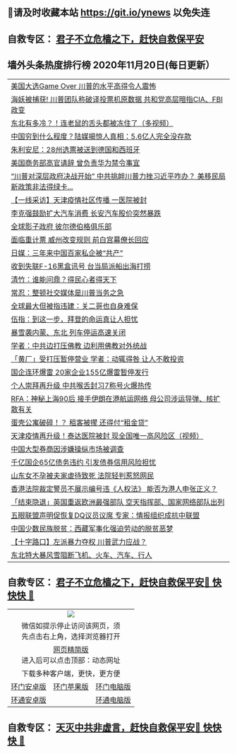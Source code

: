 ## 📩请及时收藏本站 https://git.io/ynews 以免失连</a>
## 自救专区： [君子不立危樯之下，赶快自救保平安 ](https://github.com/pwgy/td/blob/master/README.md)

## 墙外头条热度排行榜 2020年11月20日(每日更新）

 <table>
<tr><td colspan="2" align="left"><a href="https://xdlogsa.azureedge.net/?name=c1247189&key=fmflbhycrsmttfvl&from=gy2">美国大选Game Over 川普的水平高得令人震怖</a></td></tr>
<tr><td colspan="2" align="left"><a href="https://xdlogsa.azureedge.net/?name=c1247180&key=fmflbhycrsmttfvl&from=gy2">海妖被捕获! 川普团队称破译投票机原数据 共和党高层暗指CIA、FBI政变</a></td></tr>
<tr><td colspan="2" align="left"><a href="https://xdlogsa.azureedge.net/?name=c1247237&key=fmflbhycrsmttfvl&from=gy2">东北有多冷？！连老鼠的舌头都被冻住了（多视频）</a></td></tr>
<tr><td colspan="2" align="left"><a href="https://xdlogsa.azureedge.net/?name=c1247188&key=fmflbhycrsmttfvl&from=gy2">中国穷到什么程度？陆媒揭惊人真相：5.6亿人完全没存款</a></td></tr>
<tr><td colspan="2" align="left"><a href="https://xdlogsa.azureedge.net/?name=c1247234&key=fmflbhycrsmttfvl&from=gy2">朱利安尼：28州选票被送到德国和西班牙</a></td></tr>
<tr><td colspan="2" align="left"><a href="https://xdlogsa.azureedge.net/?name=c1247181&key=fmflbhycrsmttfvl&from=gy2">美国商务部高官请辞 曾负责华为禁令事宜</a></td></tr>
<tr><td colspan="2" align="left"><a href="https://xdlogsa.azureedge.net/?name=c1247195&key=fmflbhycrsmttfvl&from=gy2">“川普对深层政府决战开始” 中共挑衅川普力挫习近平咋办？ 美移民局新政策非法得绿卡...</a></td></tr>
<tr><td colspan="2" align="left"><a href="https://xdlogsa.azureedge.net/?name=c1246907&key=fmflbhycrsmttfvl&from=gy2">【一线采访】天津疫情社区传播 一医院被封</a></td></tr>
<tr><td colspan="2" align="left"><a href="https://xdlogsa.azureedge.net/?name=c1247210&key=fmflbhycrsmttfvl&from=gy2">李克强鼓励扩大汽车消费 长安汽车股价突然暴跌</a></td></tr>
<tr><td colspan="2" align="left"><a href="https://xdlogsa.azureedge.net/?name=c1247233&key=fmflbhycrsmttfvl&from=gy2">全球影子政府 彼尔德伯格俱乐部</a></td></tr>
<tr><td colspan="2" align="left"><a href="https://xdlogsa.azureedge.net/?name=c1247248&key=fmflbhycrsmttfvl&from=gy2">面临重计票 威州改变规则 前白宫幕僚长回应</a></td></tr>
<tr><td colspan="2" align="left"><a href="https://xdlogsa.azureedge.net/?name=c1247177&key=fmflbhycrsmttfvl&from=gy2">日媒：三年来中国百家私企被“共产”</a></td></tr>
<tr><td colspan="2" align="left"><a href="https://xdlogsa.azureedge.net/?name=c1247243&key=fmflbhycrsmttfvl&from=gy2">收到失联F-16黑盒讯号 台当局派船出海打捞</a></td></tr>
<tr><td colspan="2" align="left"><a href="https://xdlogsa.azureedge.net/?name=c1247239&key=fmflbhycrsmttfvl&from=gy2">清竹：谁能问鼎？得民心者得天下</a></td></tr>
<tr><td colspan="2" align="left"><a href="https://xdlogsa.azureedge.net/?name=c1247199&key=fmflbhycrsmttfvl&from=gy2">常忍：整顿社交媒体是川普当务之急</a></td></tr>
<tr><td colspan="2" align="left"><a href="https://xdlogsa.azureedge.net/?name=c1247249&key=fmflbhycrsmttfvl&from=gy2">全球最大但被指违建：关二哥也自身难保</a></td></tr>
<tr><td colspan="2" align="left"><a href="https://xdlogsa.azureedge.net/?name=c1247200&key=fmflbhycrsmttfvl&from=gy2">伍指：到这一步，拜登的命运真让人担忧</a></td></tr>
<tr><td colspan="2" align="left"><a href="https://xdlogsa.azureedge.net/?name=c1247187&key=fmflbhycrsmttfvl&from=gy2">暴雪袭内蒙、东北 列车停运高速关闭</a></td></tr>
<tr><td colspan="2" align="left"><a href="https://xdlogsa.azureedge.net/?name=c1247232&key=fmflbhycrsmttfvl&from=gy2">学者：中共边打压佛教 边利用佛教对外统战</a></td></tr>
<tr><td colspan="2" align="left"><a href="https://xdlogsa.azureedge.net/?name=c1247245&key=fmflbhycrsmttfvl&from=gy2">「黄厂」受打压暂停营业 学者：动辄得咎 让人不敢投资</a></td></tr>
<tr><td colspan="2" align="left"><a href="https://xdlogsa.azureedge.net/?name=c1247231&key=fmflbhycrsmttfvl&from=gy2">国企连环爆雷 20家企业155亿爆雷暂停发行</a></td></tr>
<tr><td colspan="2" align="left"><a href="https://xdlogsa.azureedge.net/?name=c1247228&key=fmflbhycrsmttfvl&from=gy2">个人崇拜再升级 中共喉舌封习7称号火爆热传</a></td></tr>
<tr><td colspan="2" align="left"><a href="https://xdlogsa.azureedge.net/?name=c1247206&key=fmflbhycrsmttfvl&from=gy2">RFA：神秘上海90后 接手伊朗在港航运网络 母公司涉运导弹、核扩散有关</a></td></tr>
<tr><td colspan="2" align="left"><a href="https://xdlogsa.azureedge.net/?name=c1247230&key=fmflbhycrsmttfvl&from=gy2">蛋壳公寓破碎！？ 租客被撵 还得付“租金贷”</a></td></tr>
<tr><td colspan="2" align="left"><a href="https://xdlogsa.azureedge.net/?name=c1247238&key=fmflbhycrsmttfvl&from=gy2">天津疫情再升级！泰达医院被封 现全国唯一高风险区（视频）</a></td></tr>
<tr><td colspan="2" align="left"><a href="https://xdlogsa.azureedge.net/?name=c1247205&key=fmflbhycrsmttfvl&from=gy2">中国大型券商因涉嫌操纵市场被调查</a></td></tr>
<tr><td colspan="2" align="left"><a href="https://xdlogsa.azureedge.net/?name=c1247227&key=fmflbhycrsmttfvl&from=gy2">千亿国企65亿债务违约 引发债券信用风险担忧</a></td></tr>
<tr><td colspan="2" align="left"><a href="https://xdlogsa.azureedge.net/?name=c1247229&key=fmflbhycrsmttfvl&from=gy2">山东女不孕被夫家虐待致死 法院轻判惹怒网民</a></td></tr>
<tr><td colspan="2" align="left"><a href="https://xdlogsa.azureedge.net/?name=c1247247&key=fmflbhycrsmttfvl&from=gy2">香港法院裁定警员不展示编号违《人权法》 能否为港人申张正义？</a></td></tr>
<tr><td colspan="2" align="left"><a href="https://xdlogsa.azureedge.net/?name=c1247194&key=fmflbhycrsmttfvl&from=gy2">「结束隐退」英国重返欧洲最强部队 空天指挥部、国家网络部队出列</a></td></tr>
<tr><td colspan="2" align="left"><a href="https://xdlogsa.azureedge.net/?name=c1247207&key=fmflbhycrsmttfvl&from=gy2">五眼联盟声明促恢复DQ议员议席 专家：情报组织成抗中联盟</a></td></tr>
<tr><td colspan="2" align="left"><a href="https://xdlogsa.azureedge.net/?name=c1247196&key=fmflbhycrsmttfvl&from=gy2">中国少数民族脱贫：西藏军事化强迫劳动的脱贫恶梦</a></td></tr>
<tr><td colspan="2" align="left"><a href="https://xdlogsa.azureedge.net/?name=c1247202&key=fmflbhycrsmttfvl&from=gy2">【十字路口】左派暴力夺权 川普武力应战？</a></td></tr>
<tr><td colspan="2" align="left"><a href="https://xdlogsa.azureedge.net/?name=c1247224&key=fmflbhycrsmttfvl&from=gy2">东北特大暴风雪阻断飞机、火车、汽车、行人</a></td></tr>

</table>

 ## 自救专区： [君子不立危樯之下，赶快自救保平安🍎 快快快 📩](https://github.com/pwgy/td/blob/master/README.md)
 
<table>
  <tr>
    <td colspan="3" align="center"><img src="https://cdn.jsdelivr.net/gh/opipe/up/oGate65.jpg"/></td>
  </tr>
  <tr>
    <td colspan="3" align="center">微信如提示停止访问该网页，须<br/>先点击右上角，选择浏览器打开</td>
  <tr>
  <tr>
    <td colspan="3" align="center"><a href="https://gitcdn.xyz/cdn/otiny/up/master/show005.htm">网页精简版</a><br/>进入后可以点击顶部：动态网址</td>
  </tr>
  <tr>
    <td colspan="3" align="center">下载多种客户端，更快，更方便</td>
  <tr>
  <tr>
    <td align="center"><a href="https://cdn.jsdelivr.net/gh/opipe/up/oGatea.apk">环门安卓版</a></td>
    <td align="center"><a href="https://x.co/odisk">环门苹果版</a></td>
    <td align="center"><a href="https://cdn.jsdelivr.net/gh/opipe/up/oGate.zip">环门电脑版</a></td>
  </tr>
  <tr>
    <td align="center"><a href="https://cdn.jsdelivr.net/gh/opipe/up/oPipe.apk">环通安卓版</a></td>
    <td align="center"></td>
    <td align="center"><a href="https://raw.githubusercontent.com/opipe/up/master/oPipe.zip">环通电脑版</a></td>
  </tr>
  
</table>


 ## 自救专区： [天灭中共非虚言，赶快自救保平安🍎 快快快 📩](https://github.com/pwgy/td/blob/master/README.md)
